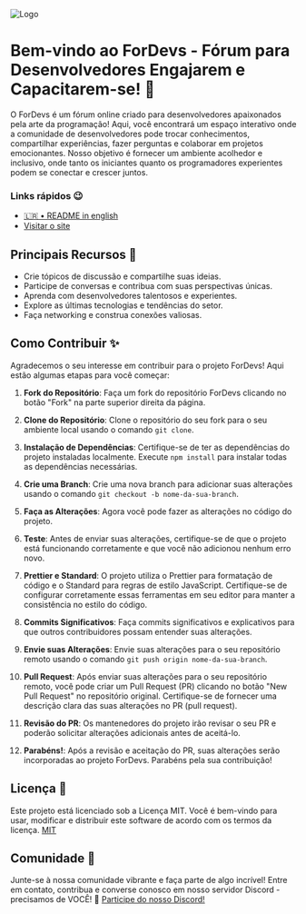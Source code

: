 ![Logo](https://media.discordapp.net/attachments/1063146193229713431/1134855732005711914/Picsart_23-07-01_10-40-05-768.png)

# Bem-vindo ao ForDevs - Fórum para Desenvolvedores Engajarem e Capacitarem-se! 🚀

O ForDevs é um fórum online criado para desenvolvedores apaixonados pela arte da programação! Aqui, você encontrará um espaço interativo onde a comunidade de desenvolvedores pode trocar conhecimentos, compartilhar experiências, fazer perguntas e colaborar em projetos emocionantes. Nosso objetivo é fornecer um ambiente acolhedor e inclusivo, onde tanto os iniciantes quanto os programadores experientes podem se conectar e crescer juntos.
### Links rápidos 😉
- [🇱🇷 • README in english](./README_en.md)
- [Visitar o site](https://for-devs.vercel.app/)
## Principais Recursos 👀

- Crie tópicos de discussão e compartilhe suas ideias.
- Participe de conversas e contribua com suas perspectivas únicas.
- Aprenda com desenvolvedores talentosos e experientes.
- Explore as últimas tecnologias e tendências do setor.
- Faça networking e construa conexões valiosas.

## Como Contribuir ✨

Agradecemos o seu interesse em contribuir para o projeto ForDevs! Aqui estão algumas etapas para você começar:

1. **Fork do Repositório**: Faça um fork do repositório ForDevs clicando no botão "Fork" na parte superior direita da página.

2. **Clone do Repositório**: Clone o repositório do seu fork para o seu ambiente local usando o comando `git clone`.

3. **Instalação de Dependências**: Certifique-se de ter as dependências do projeto instaladas localmente. Execute `npm install` para instalar todas as dependências necessárias.

4. **Crie uma Branch**: Crie uma nova branch para adicionar suas alterações usando o comando `git checkout -b nome-da-sua-branch`.

5. **Faça as Alterações**: Agora você pode fazer as alterações no código do projeto.

6. **Teste**: Antes de enviar suas alterações, certifique-se de que o projeto está funcionando corretamente e que você não adicionou nenhum erro novo.

7. **Prettier e Standard**: O projeto utiliza o Prettier para formatação de código e o Standard para regras de estilo JavaScript. Certifique-se de configurar corretamente essas ferramentas em seu editor para manter a consistência no estilo do código.

8. **Commits Significativos**: Faça commits significativos e explicativos para que outros contribuidores possam entender suas alterações.

9. **Envie suas Alterações**: Envie suas alterações para o seu repositório remoto usando o comando `git push origin nome-da-sua-branch`.

10. **Pull Request**: Após enviar suas alterações para o seu repositório remoto, você pode criar um Pull Request (PR) clicando no botão "New Pull Request" no repositório original. Certifique-se de fornecer uma descrição clara das suas alterações no PR (pull request).

11. **Revisão do PR**: Os mantenedores do projeto irão revisar o seu PR e poderão solicitar alterações adicionais antes de aceitá-lo.

12. **Parabéns!**: Após a revisão e aceitação do PR, suas alterações serão incorporadas ao projeto ForDevs. Parabéns pela sua contribuição!

## Licença 🚨

Este projeto está licenciado sob a Licença MIT. Você é bem-vindo para usar, modificar e distribuir este software de acordo com os termos da licença.
[MIT](https://github.com/neopromic/ForDevs/blob/main/LICENSE)

## Comunidade 💜

Junte-se à nossa comunidade vibrante e faça parte de algo incrível! Entre em contato, contribua e converse conosco em nosso servidor Discord - precisamos de VOCÊ! 🌟
[Participe do nosso Discord!](https://discord.gg/ukaBBQmzUP)
